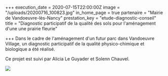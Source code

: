 +++
execution_date = 2020-07-15T22:00:00Z
image = "/uploads/20200716_100823.jpg"
in_home_page = true
partenaire = "Mairie de Vandoeuvre-lès-Nancy"
prestation_key = "etude-diagnostic-conseil"
title = "Diagnostic participatif de la qualité des sols pour l'aménagement d'une une prairie fleurie"

+++
Dans le cadre de l'aménagement d'un futur parc dans Vandoeuvre Village, un diagnostic participatif de la qualité physico-chimique et biologique a été réalisé.

Ce projet est suivi par Alicia Le Guyader et Solenn Chauvel.

![](/uploads/screenshot_20200723-182816_map-marker.jpg)